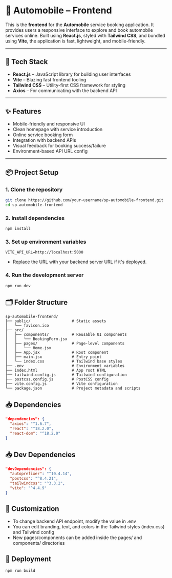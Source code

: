 # 🚗 Automobile – Frontend

This is the **frontend** for the **Automobile** service booking application. It provides users a responsive interface to explore and book automobile services online. Built using **React.js**, styled with **Tailwind CSS**, and bundled using **Vite**, the application is fast, lightweight, and mobile-friendly.

---

## 🧰 Tech Stack

- **React.js** – JavaScript library for building user interfaces
- **Vite** – Blazing fast frontend tooling
- **Tailwind CSS** – Utility-first CSS framework for styling
- **Axios** – For communicating with the backend API

---

## ✨ Features

- Mobile-friendly and responsive UI
- Clean homepage with service introduction
- Online service booking form
- Integration with backend APIs
- Visual feedback for booking success/failure
- Environment-based API URL config

---

## 📦 Project Setup

### 1. Clone the repository

```bash
git clone https://github.com/your-username/sp-automobile-frontend.git
cd sp-automobile-frontend
```

### 2. Install dependencies
```bash
npm install
```

### 3. Set up environment variables
```env
VITE_API_URL=http://localhost:5000
```
- Replace the URL with your backend server URL if it's deployed.

### 4. Run the development server
```bash
npm run dev
```

## 🗂️ Folder Structure

```
sp-automobile-frontend/
├── public/                  # Static assets
│   └── favicon.ico
├── src/
│   ├── components/          # Reusable UI components
│   │   └── BookingForm.jsx
│   ├── pages/               # Page-level components
│   │   └── Home.jsx
│   ├── App.jsx              # Root component
│   ├── main.jsx             # Entry point
│   └── index.css            # Tailwind base styles
├── .env                     # Environment variables
├── index.html               # App root HTML
├── tailwind.config.js       # Tailwind configuration
├── postcss.config.js        # PostCSS config
├── vite.config.js           # Vite configuration
└── package.json             # Project metadata and scripts
```

## 📥 Dependencies

```json
"dependencies": {
  "axios": "^1.6.7",
  "react": "^18.2.0",
  "react-dom": "^18.2.0"
}
```

## 📥 Dev Dependencies
```json
"devDependencies": {
  "autoprefixer": "^10.4.14",
  "postcss": "^8.4.21",
  "tailwindcss": "^3.3.2",
  "vite": "^4.4.9"
}
```

## 🔧 Customization
- To change backend API endpoint, modify the value in .env
- You can edit branding, text, and colors in the Tailwind styles (index.css) and Tailwind config
- New pages/components can be added inside the pages/ and components/ directories

## 🚀 Deployment

```bash
npm run build
```
